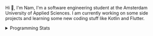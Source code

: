 Hi 👋, I'm Nam, I'm a software engineering student at the Amsterdam University of Applied Sciences. I am currently working on some side projects and learning some new coding stuff like Kotlin and Flutter. 

<details>
<summary>Programming Stats</summary>
<!-- Most used languages stats -->
<!-- [![Top Langs](https://github-readme-stats.vercel.app/api/top-langs/?username=namtphan&layout=compact)](https://github.com/namtphan2/github-readme-stats) -->
  
<!--START_SECTION:waka-->
**I'm a Night 🦉** 

```text
🌞 Morning    41 commits     █░░░░░░░░░░░░░░░░░░░░░░░░   6.39% 
🌆 Daytime    186 commits    ███████░░░░░░░░░░░░░░░░░░   28.97% 
🌃 Evening    247 commits    █████████░░░░░░░░░░░░░░░░   38.47% 
🌙 Night      168 commits    ██████░░░░░░░░░░░░░░░░░░░   26.17%

```
📅 **I'm Most Productive on Tuesday** 

```text
Monday       69 commits     ██░░░░░░░░░░░░░░░░░░░░░░░   10.75% 
Tuesday      112 commits    ████░░░░░░░░░░░░░░░░░░░░░   17.45% 
Wednesday    81 commits     ███░░░░░░░░░░░░░░░░░░░░░░   12.62% 
Thursday     98 commits     ███░░░░░░░░░░░░░░░░░░░░░░   15.26% 
Friday       98 commits     ███░░░░░░░░░░░░░░░░░░░░░░   15.26% 
Saturday     90 commits     ███░░░░░░░░░░░░░░░░░░░░░░   14.02% 
Sunday       94 commits     ███░░░░░░░░░░░░░░░░░░░░░░   14.64%

```


📊 **This Week I Spent My Time On** 

```text
⌚︎ Time Zone: Europe/Amsterdam

🔥 Editors: 
IntelliJ                 7 hrs 25 mins       ███████████████████░░░░░░   75.7% 
VS Code                  2 hrs 23 mins       ██████░░░░░░░░░░░░░░░░░░░   24.3%

💻 Operating System: 
Mac                      9 hrs 48 mins       █████████████████████████   100.0%

```


<!--END_SECTION:waka-->
</details>
